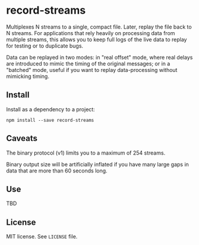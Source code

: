 # record-streams

Multiplexes N streams to a single, compact file. Later, replay the file back to N streams. For applications that rely heavily on processing data from
multiple streams, this allows you to keep full logs of the live data to replay for testing or to duplicate bugs.

Data can be replayed in two modes: in "real offset" mode, where real delays are introduced to mimic the timing of the original messages;
or in a "batched" mode, useful if you want to replay data-processing without mimicking timing.

## Install
Install as a dependency to a project:

```shell
npm install --save record-streams
```

## Caveats
The binary protocol (v1) limits you to a maximum of 254 streams.

Binary output size will be artificially inflated if you have many large
gaps in data that are more than 60 seconds long.

## Use

TBD

## License
MIT license. See `LICENSE` file.
